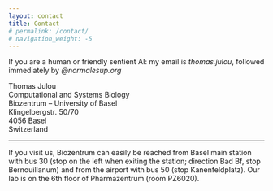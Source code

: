 ```yaml
---
layout: contact
title: Contact
# permalink: /contact/
# navigation_weight: -5
---
```


If you are a human or friendly sentient AI: my email is *thomas.julou*, followed immediately by *@normalesup.org*

Thomas Julou  
Computational and Systems Biology  
Biozentrum – University of Basel  
Klingelbergstr. 50/70  
4056 Basel  
Switzerland

<hr>

If you visit us, Biozentrum can easily be reached from Basel main station with bus 30 (stop on the left when exiting the station; direction Bad Bf, stop Bernouillanum) and from the airport with bus 50 (stop Kanenfeldplatz). Our lab is on the 6th floor of Pharmazentrum (room PZ6020).